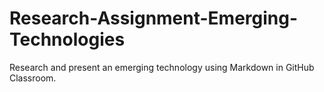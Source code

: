 # Research-Assignment-Emerging-Technologies
Research and present an emerging technology using Markdown in GitHub Classroom.
